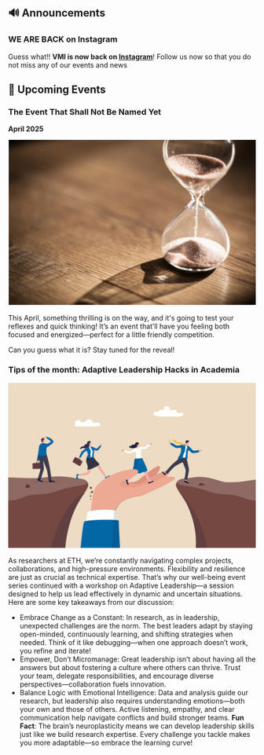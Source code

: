 
## 🔊 Announcements

### WE ARE BACK on Instagram

Guess what!! **VMI is now back on [Instagram](https://www.instagram.com/vmi.ethz?utm_source=ig_web_button_share_sheet&igsh=ZDNlZDc0MzIxNw==)**! Follow us now so that you do not miss any of our events and news



## 📅 Upcoming Events


### The Event That Shall Not Be Named Yet

**April 2025**

<center>
  <img src="contents/Apr-2025 /unrevealed-event.png"/>
</center>

This April, something thrilling is on the way, and it's going to test your reflexes and quick thinking! It’s an event that’ll have you feeling both focused and energized—perfect for a little friendly competition.

Can you guess what it is? Stay tuned for the reveal!

### Tips of the month: Adaptive Leadership Hacks in Academia


<center>
  <img src="contents/Apr-2025 /Leadership.jpeg">
</center>


As researchers at ETH, we’re constantly navigating complex projects, collaborations, and high-pressure environments. Flexibility and resilience are just as crucial as technical expertise. That’s why our well-being event series continued with a workshop on Adaptive Leadership—a session designed to help us lead effectively in dynamic and uncertain situations. Here are some key takeaways from our discussion:

* Embrace Change as a Constant: In research, as in leadership, unexpected challenges are the norm. The best leaders adapt by staying open-minded, continuously learning, and shifting strategies when needed. Think of it like debugging—when one approach doesn’t work, you refine and iterate!
* Empower, Don’t Micromanage: Great leadership isn’t about having all the answers but about fostering a culture where others can thrive. Trust your team, delegate responsibilities, and encourage diverse perspectives—collaboration fuels innovation.
* Balance Logic with Emotional Intelligence: Data and analysis guide our research, but leadership also requires understanding emotions—both your own and those of others. Active listening, empathy, and clear communication help navigate conflicts and build stronger teams.
**Fun Fact**: The brain’s neuroplasticity means we can develop leadership skills just like we build research expertise. Every challenge you tackle makes you more adaptable—so embrace the learning curve!
